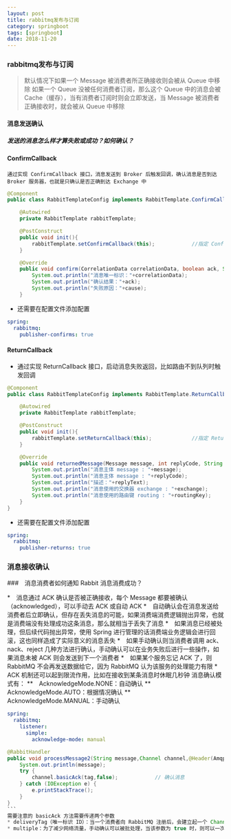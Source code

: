 ```yaml
---
layout: post
title: rabbitmq发布与订阅
category: springboot
tags: [springboot]
date: 2018-11-20
---
```


### rabbitmq发布与订阅

>默认情况下如果一个 Message 被消费者所正确接收则会被从 Queue 中移除
>如果一个 Queue 没被任何消费者订阅，那么这个 Queue 中的消息会被 Cache（缓存），当有消费者订阅时则会立即发送，当 Message 
>被消费者正确接收时，就会被从 Queue 中移除

#### 消息发送确认
##### 发送的消息怎么样才算失败或成功？如何确认？

#### ConfirmCallback

`通过实现 ConfirmCallback 接口，消息发送到 Broker 后触发回调，确认消息是否到达 Broker 服务器，也就是只确认是否正确到达 Exchange 中`

``` java
@Component
public class RabbitTemplateConfig implements RabbitTemplate.ConfirmCallback{

    @Autowired
    private RabbitTemplate rabbitTemplate;

    @PostConstruct
    public void init(){
        rabbitTemplate.setConfirmCallback(this);            //指定 ConfirmCallback
    }

    @Override
    public void confirm(CorrelationData correlationData, boolean ack, String cause) {
        System.out.println("消息唯一标识："+correlationData);
        System.out.println("确认结果："+ack);
        System.out.println("失败原因："+cause);
    }
```

* 还需要在配置文件添加配置
``` yml
spring:
  rabbitmq:
    publisher-confirms: true 
```
#### ReturnCallback

* 通过实现 ReturnCallback 接口，启动消息失败返回，比如路由不到队列时触发回调

``` java
@Component
public class RabbitTemplateConfig implements RabbitTemplate.ReturnCallback{

    @Autowired
    private RabbitTemplate rabbitTemplate;

    @PostConstruct
    public void init(){
        rabbitTemplate.setReturnCallback(this);             //指定 ReturnCallback
    }

    @Override
    public void returnedMessage(Message message, int replyCode, String replyText, String exchange, String routingKey) {
        System.out.println("消息主体 message : "+message);
        System.out.println("消息主体 message : "+replyCode);
        System.out.println("描述："+replyText);
        System.out.println("消息使用的交换器 exchange : "+exchange);
        System.out.println("消息使用的路由键 routing : "+routingKey);
    }
}
```
* 还需要在配置文件添加配置
``` yml
spring:
  rabbitmq:
    publisher-returns: true 
```

### 消息接收确认

###　消息消费者如何通知 Rabbit 消息消费成功？

*　消息通过 ACK 确认是否被正确接收，每个 Message 都要被确认（acknowledged），可以手动去 ACK 或自动 ACK
*　自动确认会在消息发送给消费者后立即确认，但存在丢失消息的可能，如果消费端消费逻辑抛出异常，也就是消费端没有处理成功这条消息，那么就相当于丢失了消息
*　如果消息已经被处理，但后续代码抛出异常，使用 Spring 进行管理的话消费端业务逻辑会进行回滚，这也同样造成了实际意义的消息丢失
*　如果手动确认则当消费者调用 ack、nack、reject 几种方法进行确认，手动确认可以在业务失败后进行一些操作，如果消息未被 ACK 则会发送到下一个消费者
*　如果某个服务忘记 ACK 了，则 RabbitMQ 不会再发送数据给它，因为 RabbitMQ 认为该服务的处理能力有限
*　ACK 机制还可以起到限流作用，比如在接收到某条消息时休眠几秒钟
消息确认模式有：
**　AcknowledgeMode.NONE：自动确认
**　AcknowledgeMode.AUTO：根据情况确认
**　AcknowledgeMode.MANUAL：手动确认

``` yml
spring:
  rabbitmq:
    listener:
      simple:
        acknowledge-mode: manual
```

``` java
@RabbitHandler
public void processMessage2(String message,Channel channel,@Header(AmqpHeaders.DELIVERY_TAG) long tag) {
    System.out.println(message);
    try {
        channel.basicAck(tag,false);            // 确认消息
    } catch (IOException e) {
        e.printStackTrace();
    }
}
```　
需要注意的 basicAck 方法需要传递两个参数
* deliveryTag（唯一标识 ID）：当一个消费者向 RabbitMQ 注册后，会建立起一个 Channel ，RabbitMQ 会用 basic.deliver 方法向消费者推送消息，这个方法携带了一个 delivery tag， 它代表了 RabbitMQ 向该 Channel 投递的这条消息的唯一标识 ID，是一个单调递增的正整数，delivery tag 的范围仅限于 Channel
* multiple：为了减少网络流量，手动确认可以被批处理，当该参数为 true 时，则可以一次性确认 delivery_tag 小于等于传入值的所有消息
